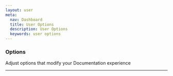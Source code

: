 ```yaml
---
layout: user
meta:
  nav: Dashboard
  title: User Options
  description: User Options
  keywords: user options
---
```


<script setup>
  import Options from '@/components/app/settings/Options.vue'
</script>

### Options

Adjust options that modify your Documentation experience

----

<options />

